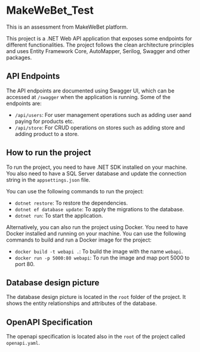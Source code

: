 ﻿# MakeWeBet_Test
This is an assessment from MakeWeBet platform. 

This project is a .NET Web API application that exposes some endpoints for different functionalities. The project follows the clean architecture principles and uses Entity Framework Core, AutoMapper, Serilog, Swagger and other packages.

## API Endpoints

The API endpoints are documented using Swagger UI, which can be accessed at `/swagger` when the application is running. Some of the endpoints are:

- `/api/users`: For user management operations such as adding user aand paying for products etc.
- `/api/store`: For CRUD operations on stores such as adding store and adding product to a store.

## How to run the project

To run the project, you need to have .NET SDK installed on your machine. You also need to have a SQL Server database and update the connection string in the `appsettings.json` file.

You can use the following commands to run the project:

- `dotnet restore`: To restore the dependencies.
- `dotnet ef database update`: To apply the migrations to the database.
- `dotnet run`: To start the application.

Alternatively, you can also run the project using Docker. You need to have Docker installed and running on your machine. You can use the following commands to build and run a Docker image for the project:

- `docker build -t webapi .`: To build the image with the name `webapi`.
- `docker run -p 5000:80 webapi`: To run the image and map port 5000 to port 80.

## Database design picture

The database design picture is located in the `root` folder of the project. It shows the entity relationships and attributes of the database.

## OpenAPI Specification
The openapi specification is located also in the `root` of the project called `openapi.yaml`.
